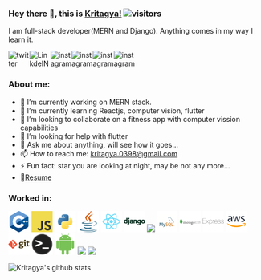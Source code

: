 ### Hey there 👋, this is [Kritagya!](https://yash-khandelwal.github.io/Portfolio/) ![visitors](https://visitor-badge.laobi.icu/badge?page_id=yash-khandelwal.yash-khandelwal)


I am full-stack developer(MERN and Django). Anything comes in my way I learn it.
<br />

<a href="https://twitter.com/KritagyaKhande1">
  <img align="left" alt="twitter" width="42px" src="https://cdn.jsdelivr.net/npm/simple-icons@v3/icons/twitter.svg" />
</a>
<a href="https://www.linkedin.com/in/kritagya-khandelwal">
  <img align="left" alt="LinkdeIN" width="42px" src="https://cdn.jsdelivr.net/npm/simple-icons@v3/icons/linkedin.svg" />
</a>

<a href="https://www.instagram.com/kritagyakhandelwal/">
  <img align="left" alt="instagram" width="42px" src="https://cdn.jsdelivr.net/npm/simple-icons@v3/icons/instagram.svg" />
</a>

<a href="https://www.facebook.com/kritagya.khandelwal/">
  <img align="left" alt="instagram" width="42px" src="https://cdn.jsdelivr.net/npm/simple-icons@v3/icons/facebook.svg" />
</a>

<a href="https://codeforces.com/profile/Kritagya_khandelwal/">
  <img align="left" alt="instagram" width="42px" src="https://cdn.jsdelivr.net/npm/simple-icons@v3/icons/codeforces.svg" />
</a>

<a href="https://www.codechef.com/users/kritagya_yash">
  <img align="left" alt="instagram" width="42px" src="https://cdn.jsdelivr.net/npm/simple-icons@v3/icons/codechef.svg" />
</a>
<br />

<br />

### **About me:**
- 🔭 I’m currently working on MERN stack.
- 🌱 I’m currently learning Reactjs, computer vision, flutter
- 👯 I’m looking to collaborate on a fitness app with computer vission capabilities
- 🤔 I’m looking for help with flutter
- 💬 Ask me about anything, will see how it goes...
- 📫 How to reach me: kritagya.0398@gmail.com
- ⚡ Fun fact: star you are looking at night, may be not any more...
- 📝[Resume](https://drive.google.com/file/d/1ydSBx3cQQCHmzGFat32mUauRVVMkRAk6/view?usp=sharing)

### Worked in:
<code><img height="42" src="https://raw.githubusercontent.com/github/explore/80688e429a7d4ef2fca1e82350fe8e3517d3494d/topics/cpp/cpp.png"></code>
<code><img height="42" src="https://raw.githubusercontent.com/github/explore/80688e429a7d4ef2fca1e82350fe8e3517d3494d/topics/javascript/javascript.png"></code>
<code><img height="42" src="https://raw.githubusercontent.com/github/explore/80688e429a7d4ef2fca1e82350fe8e3517d3494d/topics/python/python.png"></code>
<code><img height="42" src="https://raw.githubusercontent.com/github/explore/80688e429a7d4ef2fca1e82350fe8e3517d3494d/topics/java/java.png"></code>
<code><img height="42" src="https://raw.githubusercontent.com/github/explore/80688e429a7d4ef2fca1e82350fe8e3517d3494d/topics/react/react.png"></code>
<code><img height="42" src="https://raw.githubusercontent.com/github/explore/5c058a388828bb5fde0bcafd4bc867b5bb3f26f3/topics/django/django.png"></code>
<code><img height="42" src="https://upload.wikimedia.org/wikipedia/commons/d/d9/Node.js_logo.svg"></code>
<code><img height="42" src="https://raw.githubusercontent.com/github/explore/80688e429a7d4ef2fca1e82350fe8e3517d3494d/topics/mysql/mysql.png"></code>
<code><img height="42" src="https://raw.githubusercontent.com/github/explore/80688e429a7d4ef2fca1e82350fe8e3517d3494d/topics/mongodb/mongodb.png"></code>
<code><img height="42" src="https://raw.githubusercontent.com/github/explore/80688e429a7d4ef2fca1e82350fe8e3517d3494d/topics/express/express.png"></code>
<code><img height="42" src="https://raw.githubusercontent.com/github/explore/80688e429a7d4ef2fca1e82350fe8e3517d3494d/topics/aws/aws.png"></code>
<code><img height="42" src="https://raw.githubusercontent.com/github/explore/80688e429a7d4ef2fca1e82350fe8e3517d3494d/topics/git/git.png"></code>
<code><img height="42" src="https://raw.githubusercontent.com/github/explore/80688e429a7d4ef2fca1e82350fe8e3517d3494d/topics/terminal/terminal.png"></code>
<code><img height="42" src="https://raw.githubusercontent.com/github/explore/80688e429a7d4ef2fca1e82350fe8e3517d3494d/topics/android/android.png"></code>
<code><img height="42" src="https://upload.wikimedia.org/wikipedia/commons/0/0c/Blender_logo_no_text.svg"></code>
<code><img height="42" src="https://upload.wikimedia.org/wikipedia/commons/d/da/Unreal_Engine_Logo.svg"></code>

![Kritagya's github stats](https://github-readme-stats.vercel.app/api?username=yash-khandelwal&show_icons=true&hide_border=true)
